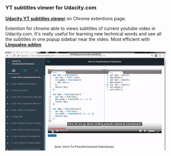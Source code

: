### YT subtitles viewer for Udacity.com

**[Udacity YT subtitles viewer](https://chrome.google.com/webstore/detail/udacity-yt-subtitles-view/phmkmmaonaailokhjpfpcegeonbblgjd?utm_source=chrome-app-launcher-info-dialog)** 
on Chrome extentions page.

Extention for chrome able to views subtitles of current youtube video in Udacity.com. 
It's really useful for learning new technical words and see all the subtitles in one popup sidebar near the video. 
Most efficient with **[Lingualeo addon](https://chrome.google.com/webstore/detail/lingualeo-english-transla/nglbhlefjhcjockellmeclkcijildjhi?hl=ru)**

![How to](gif/how-to.gif)

